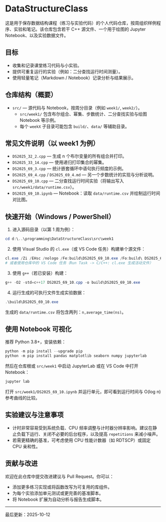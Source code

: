 
# DataStructureClass

这是用于保存数据结构课程（练习与实验代码）的个人代码仓库，按周组织样例程序、实验和笔记。该仓库包含若干 C++ 源文件、一个用于绘图的 Jupyter Notebook、以及实验数据文件。

## 目标

- 收集和记录课堂练习代码与小实验。 
- 提供可重复运行的实验（例如：二分查找运行时间测量）。
- 使用轻量笔记（Markdown / Notebook）记录分析与结果展示。

## 仓库结构（概要）

- `src/` — 源代码与 Notebook，按周分目录（例如 `week1/`, `week2/`）。
	- `src/week1/` 包含布尔组合、幂集、步数统计、二分查找实验与绘图 Notebook 等示例。
	- 每个 `weekX` 子目录可能包含 `build/`、`data/` 等辅助目录。

## 常见文件说明（以 week1 为例）

- `DS2025_32_2.cpp` — 生成 n 个布尔变量的所有组合并打印。
- `DS2025_33_14.cpp` — 使用递归打印集合的幂集。
- `DS2025_69_3.cpp` — 统计嵌套循环中语句执行频度的示例。
- `DS2025_69_4.cpp` / `DS2025_69_4.md` — 另一个步数统计的实现与分析说明。
- `DS2025_69_10.cpp` — 二分查找运行时间实验（将输出写入 `src/week1/data/runtime.csv`）。
- `DS2025_69_10.ipynb` — Notebook：读取 `data/runtime.csv` 并绘制运行时间对比图。

## 快速开始（Windows / PowerShell）

1) 进入源码目录（以第 1 周为例）：

```powershell
cd d:\..\programming\DataStructureClass\src\week1
```

2) 使用 Visual Studio 的 `cl.exe`（或 VS Code 任务）构建单个源文件：

```powershell
cl.exe /Zi /EHsc /nologo /Fe:build\DS2025_69_10.exe /Fo:build\ DS2025_69_10.cpp
# 或者使用仓库中的 VS Code 任务（Run Task -> C/C++: cl.exe 生成活动文件）
```

3) 使用 `g++`（若已安装）构建：

```powershell
g++ -O2 -std=c++17 DS2025_69_10.cpp -o build\DS2025_69_10.exe
```

4) 运行生成的可执行文件生成实验数据：

```powershell
.\build\DS2025_69_10.exe
```

生成的 `data/runtime.csv` 将包含两列：`n,average_time(ns)`。

## 使用 Notebook 可视化

推荐 Python 3.8+，安装依赖：

```powershell
python -m pip install --upgrade pip
python -m pip install pandas matplotlib seaborn numpy jupyterlab
```

然后在仓库根或 `src/week1` 中启动 JupyterLab 或在 VS Code 中打开 Notebook：

```powershell
jupyter lab
```

打开 `src/week1/DS2025_69_10.ipynb` 并运行单元，即可看到运行时间与 O(log n) 参考曲线的比较。

## 实验建议与注意事项

- 计时非常容易受到系统负载、CPU 频率调整与计时器分辨率影响。建议在静止负载下运行、关闭不必要的后台程序，以及提高 `repetitions` 来减小噪声。
- 若需更精确的基准，可考虑使用 CPU 性能计数器（如 RDTSCP）或固定 CPU 亲和性。

## 贡献与改进

欢迎在此仓库中提交改进建议与 Pull Request。你可以：

- 添加更多练习实现或将函数改写为可复用的库组件。
- 为每个实验添加单元测试或更完善的基准脚本。
- 将 Notebook 扩展为自动分析与报告生成脚本。

----

最后更新：2025-10-12

